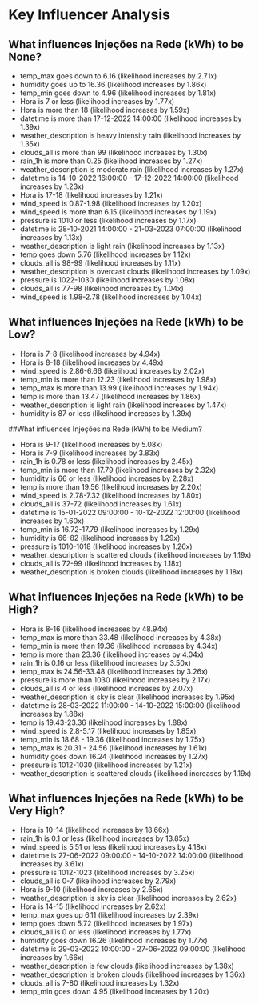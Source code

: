 # Key Influencer Analysis

## What influences Injeções na Rede (kWh) to be None?
- temp_max goes down to 6.16 (likelihood increases by 2.71x)
- humidity goes up to 16.36 (likelihood increases by 1.86x)
- temp_min goes down to 4.96 (likelihood increases by 1.81x)
- Hora is 7 or less (likelihood increases by 1.77x)
- Hora is more than 18 (likelihood increases by 1.59x)
- datetime is more than 17-12-2022 14:00:00 (likelihood increases by 1.39x)
- weather_description is heavy intensity rain (likelihood increases by 1.35x)
- clouds_all is more than 99 (likelihood increases by 1.30x)
- rain_1h is more than 0.25 (likelihood increases by 1.27x)
- weather_description is moderate rain (likelihood increases by 1.27x)
- datetime is 14-10-2022 16:00:00 - 17-12-2022 14:00:00 (likelihood increases by 1.23x)
- Hora is 17-18 (likelihood increases by 1.21x)
- wind_speed is 0.87-1.98 (likelihood increases by 1.20x)
- wind_speed is more than 6.15 (likelihood increases by 1.19x)
- pressure is 1010 or less (likelihood increases by 1.17x)
- datetime is 28-10-2021 14:00:00 - 21-03-2023 07:00:00 (likelihood increases by 1.13x)
- weather_description is light rain (likelihood increases by 1.13x)
- temp goes down 5.76 (likelihood increases by 1.12x)
- clouds_all is 98-99 (likelihood increases by 1.11x)
- weather_description is overcast clouds (likelihood increases by 1.09x)
- pressure is 1022-1030 (likelihood increases by 1.08x)
- clouds_all is 77-98 (likelihood increases by 1.04x)
- wind_speed is 1.98-2.78 (likelihood increases by 1.04x)


## What influences Injeções na Rede (kWh) to be Low?
- Hora is 7-8 (likelihood increases by 4.94x)
- Hora is 8-18 (likelihood increases by 4.49x)
- wind_speed is 2.86-6.66 (likelihood increases by 2.02x)
- temp_min is more than 12.23 (likelihood increases by 1.98x)
- temp_max is more than 13.99 (likelihood increases by 1.94x)
- temp is more than 13.47 (likelihood increases by 1.86x)
- weather_description is light rain (likelihood increases by 1.47x)
- humidity is 87 or less (likelihood increases by 1.39x)


##What influences Injeções na Rede (kWh) to be Medium?
- Hora is 9-17 (likelihood increases by 5.08x)
- Hora is 7-9 (likelihood increases by 3.83x)
- rain_1h is 0.78 or less (likelihood increases by 2.45x)
- temp_min is more than 17.79 (likelihood increases by 2.32x)
- humidity is 66 or less (likelihood increases by 2.28x)
- temp is more than 19.56 (likelihood increases by 2.20x)
- wind_speed is 2.78-7.32 (likelihood increases by 1.80x)
- clouds_all is 37-72 (likelihood increases by 1.61x)
- datetime is 15-01-2022 09:00:00 - 10-12-2022 12:00:00 (likelihood increases by 1.60x)
- temp_min is 16.72-17.79 (likelihood increases by 1.29x)
- humidity is 66-82 (likelihood increases by 1.29x)
- pressure is 1010-1018 (likelihood increases by 1.26x)
- weather_description is scattered clouds (likelihood increases by 1.19x)
- clouds_all is 72-99 (likelihood increases by 1.18x)
- weather_description is broken clouds (likelihood increases by 1.18x)


## What influences Injeções na Rede (kWh) to be High?
- Hora is 8-16 (likelihood increases by 48.94x)
- temp_max is more than 33.48 (likelihood increases by 4.38x)
- temp_min is more than 19.36 (likelihood increases by 4.34x)
- temp is more than 23.36 (likelihood increases by 4.04x)
- rain_1h is 0.16 or less (likelihood increases by 3.50x)
- temp_max is 24.56-33.48 (likelihood increases by 3.26x)
- pressure is more than 1030 (likelihood increases by 2.17x)
- clouds_all is 4 or less (likelihood increases by 2.07x)
- weather_description is sky is clear (likelihood increases by 1.95x)
- datetime is 28-03-2022 11:00:00 - 14-10-2022 15:00:00 (likelihood increases by 1.88x)
- temp is 19.43-23.36 (likelihood increases by 1.88x)
- wind_speed is 2.8-5.17 (likelihood increases by 1.85x)
- temp_min is 18.68 - 19.36 (likelihood increases by 1.75x)
- temp_max is 20.31 - 24.56 (likelihood increases by 1.61x)
- humidity goes down 16.24 (likelihood increases by 1.27x)
- pressure is 1012-1030 (likelihood increases by 1.21x)
- weather_description is scattered clouds (likelihood increases by 1.19x)



## What influences Injeções na Rede (kWh) to be Very High?
- Hora is 10-14 (likelihood increases by 18.66x)
- rain_1h is 0.1 or less (likelihood increases by 13.85x)
- wind_speed is 5.51 or less (likelihood increases by 4.18x)
- datetime is 27-06-2022 09:00:00 - 14-10-2022 14:00:00 (likelihood increases by 3.61x)
- pressure is 1012-1023 (likelihood increases by 3.25x)
- clouds_all is 0-7 (likelihood increases by 2.79x)
- Hora is 9-10 (likelihood increases by 2.65x)
- weather_description is sky is clear (likelihood increases by 2.62x)
- Hora is 14-15 (likelihood increases by 2.62x)
- temp_max goes up 6.11 (likelihood increases by 2.39x)
- temp goes down 5.72 (likelihood increases by 1.97x)
- clouds_all is 0 or less (likelihood increases by 1.77x)
- humidity goes down 16.26 (likelihood increases by 1.77x)
- datetime is 29-03-2022 10:00:00 - 27-06-2022 09:00:00 (likelihood increases by 1.66x)
- weather_description is few clouds (likelihood increases by 1.38x)
- weather_description is broken clouds (likelihood increases by 1.36x)
- clouds_all is 7-80 (likelihood increases by 1.32x)
- temp_min goes down 4.95 (likelihood increases by 1.20x)



